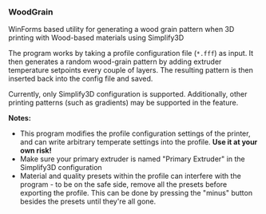 ### WoodGrain

WinForms based utility for generating a wood grain pattern when 3D printing with Wood-based materials using Simplify3D

The program works by taking a profile configuration file (`*.fff`) as input. It then generates a random wood-grain pattern by adding extruder temperature setpoints every couple of layers. The resulting pattern is then inserted back into the config file and saved.

Currently, only Simplify3D configuration is supported. Additionally, other printing patterns (such as gradients) may be supported in the feature.

**Notes:**
* This program modifies the profile configuration settings of the printer, and can write arbitrary temperate settings into the profile. **Use it at your own risk!**
* Make sure your primary extruder is named "Primary Extruder" in the Simplify3D configuration
* Material and quality presets within the profile can interfere with the program - to be on the safe side, remove all the presets before exporting the profile. This can be done by pressing the "minus" button besides the presets until they're all gone.

